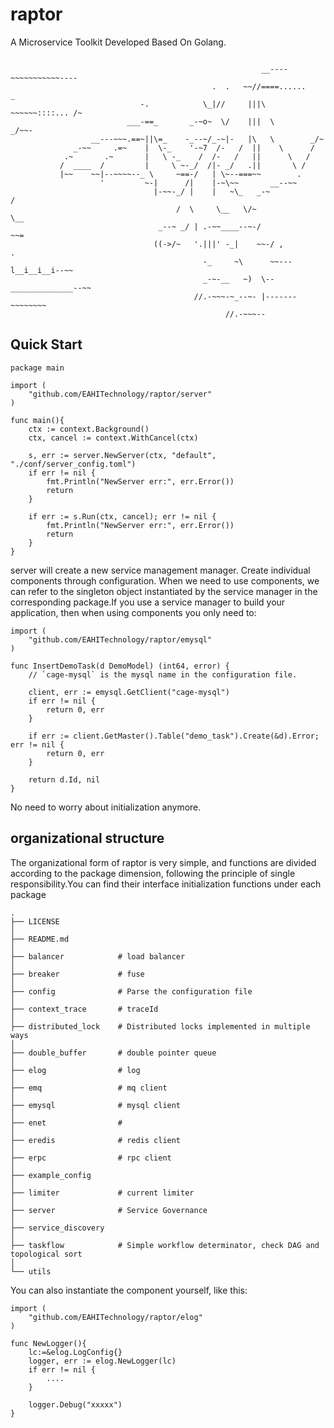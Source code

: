 # raptor
A Microservice Toolkit Developed Based On Golang.

```
        
                                                        __----~~~~~~~~~~~----
                                             .  .   ~~//====......          _
                             -.            \_|//     |||\  ~~~~~~::::... /~
                          ___-==_       _-~o~  \/    |||  \          _/~~-
                  __---~~~.==~||\=_    -_--~/_-~|-   |\   \        _/~
              _-~~     .=~    |  \-_    '-~7  /-   /  ||    \      /
            .~       .~       |   \ -_    /  /-   /   ||      \   /
           /  ____  /         |     \ ~-_/  /|- _/   .||       \ /
           |~~    ~~|--~~~~--_ \     ~==-/   | \~--===~~        .
                    '         ~-|      /|    |-~\~~       __--~~
                                |-~~-_/ |    |   ~\_   _-~            /
                                     /  \     \__   \/~                \__
                                 _--~ _/ | .-~~____--~-/                  ~~=
                                ((->/~   '.|||' -_|    ~~-/ ,              . 
                                           -_     ~\      ~~---l__i__i__i--~~
                                           _-~-__   ~)  \--______________--~~
                                         //.-~~~-~_--~- |-------~~~~~~~~
                                                //.-~~~--    
```

## Quick Start

```
package main

import (
    "github.com/EAHITechnology/raptor/server"
)

func main(){
    ctx := context.Background()
    ctx, cancel := context.WithCancel(ctx)

    s, err := server.NewServer(ctx, "default", "./conf/server_config.toml")
    if err != nil {
    	fmt.Println("NewServer err:", err.Error())
    	return
    }
    
    if err := s.Run(ctx, cancel); err != nil {
    	fmt.Println("NewServer err:", err.Error())
    	return
    }
}
```

server will create a new service management manager. Create individual components through configuration.
When we need to use components, we can refer to the singleton object instantiated by the service manager in the corresponding package.If you use a service manager to build your application, then when using components you only need to:

```
import (
	"github.com/EAHITechnology/raptor/emysql"
)

func InsertDemoTask(d DemoModel) (int64, error) {
    // `cage-mysql` is the mysql name in the configuration file.

	client, err := emysql.GetClient("cage-mysql")
	if err != nil {
		return 0, err
	}

	if err := client.GetMaster().Table("demo_task").Create(&d).Error; err != nil {
		return 0, err
	}

	return d.Id, nil
}
```

No need to worry about initialization anymore.

## organizational structure
The organizational form of raptor is very simple, and functions are divided according to the package dimension, following the principle of single responsibility.You can find their interface initialization functions under each package

```
.
├── LICENSE
│
├── README.md
│
├── balancer            # load balancer
│
├── breaker             # fuse
│
├── config              # Parse the configuration file
│
├── context_trace       # traceId
│
├── distributed_lock    # Distributed locks implemented in multiple ways
│
├── double_buffer       # double pointer queue
│
├── elog                # log
│
├── emq                 # mq client
│
├── emysql              # mysql client
│
├── enet                # 
│
├── eredis              # redis client
│
├── erpc                # rpc client
│
├── example_config
│
├── limiter             # current limiter
│
├── server              # Service Governance 
│
├── service_discovery   
│
├── taskflow            # Simple workflow determinator, check DAG and topological sort
│
└── utils
```

You can also instantiate the component yourself, like this:

```
import (
    "github.com/EAHITechnology/raptor/elog"
)

func NewLogger(){
    lc:=&elog.LogConfig{}
    logger, err := elog.NewLogger(lc)
    if err != nil {
        ....
    }

    logger.Debug("xxxxx")
}
```